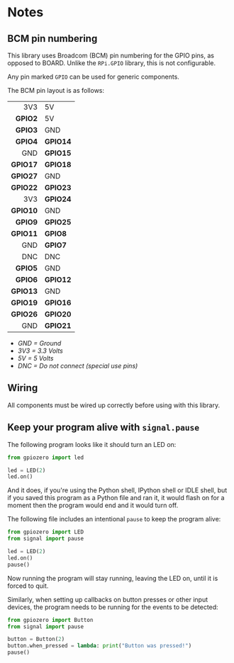 # Notes

## BCM pin numbering

This library uses Broadcom (BCM) pin numbering for the GPIO pins, as
opposed to BOARD. Unlike the `RPi.GPIO` library, this is not configurable.

Any pin marked `GPIO` can be used for generic components.

The BCM pin layout is as follows:

|            |            |
|-----------:|:-----------|
|    3V3     | 5V         |
|  **GPIO2** | 5V         |
|  **GPIO3** | GND        |
|  **GPIO4** | **GPIO14** |
|        GND | **GPIO15** |
| **GPIO17** | **GPIO18** |
| **GPIO27** | GND        |
| **GPIO22** | **GPIO23** |
|        3V3 | **GPIO24** |
| **GPIO10** | GND        |
|  **GPIO9** | **GPIO25** |
| **GPIO11** | **GPIO8**  |
|        GND | **GPIO7**  |
|        DNC | DNC        |
|  **GPIO5** | GND        |
|  **GPIO6** | **GPIO12** |
| **GPIO13** | GND        |
| **GPIO19** | **GPIO16** |
| **GPIO26** | **GPIO20** |
|        GND | **GPIO21** |

- *GND = Ground*
- *3V3 = 3.3 Volts*
- *5V = 5 Volts*
- *DNC = Do not connect (special use pins)*

## Wiring

All components must be wired up correctly before using with this library.

## Keep your program alive with `signal.pause`

The following program looks like it should turn an LED on:

```python
from gpiozero import led

led = LED(2)
led.on()
```

And it does, if you're using the Python shell, IPython shell or IDLE shell,
but if you saved this program as a Python file and ran it, it would flash
on for a moment then the program would end and it would turn off.

The following file includes an intentional `pause` to keep the program
alive:

```python
from gpiozero import LED
from signal import pause

led = LED(2)
led.on()
pause()
```

Now running the program will stay running, leaving the LED on, until it is
forced to quit.

Similarly, when setting up callbacks on button presses or other input
devices, the program needs to be running for the events to be detected:

```python
from gpiozero import Button
from signal import pause

button = Button(2)
button.when_pressed = lambda: print("Button was pressed!")
pause()
```

